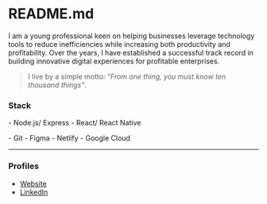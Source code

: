 # README.md

I am a young professional keen on helping businesses leverage technology tools to reduce inefficiencies while increasing both productivity and profitability. Over the years, I have established a successful track record in building innovative digital experiences for profitable enterprises.

> I live by a simple motto: _"From one thing, you must know ten thousand things"_.

### Stack

\- Node.js/ Express \- React/ React Native  
<!--
\- Firebase: Cloud Functions/ Firestore  
-->
\- Git \- Figma \- Netlify \- Google Cloud  

---

### Profiles

- [Website](https://ninte.dev)
- [LinkedIn](https://linkedin.com/in/nullthefirst)
